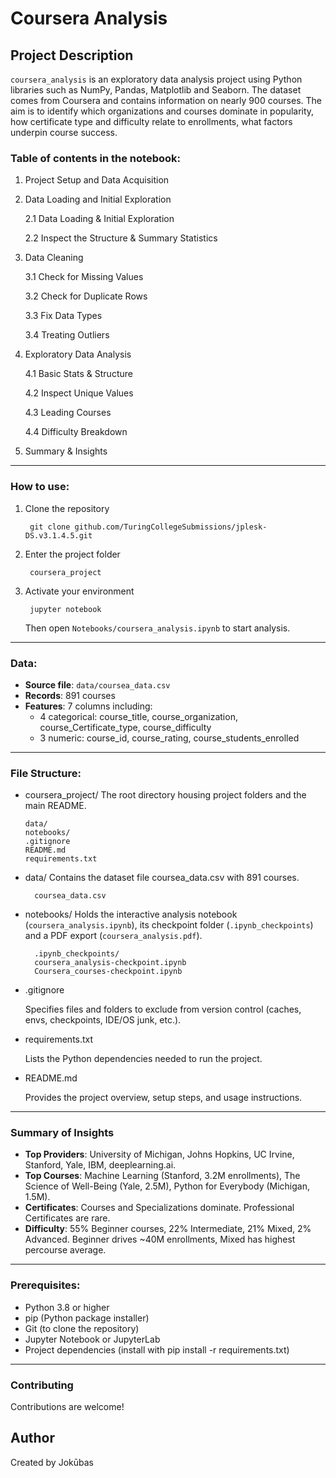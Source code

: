 # Coursera Analysis

## Project Description

`coursera_analysis` is an exploratory data analysis project using Python libraries such as NumPy, Pandas, Matplotlib and Seaborn. The dataset comes from Coursera and contains information on nearly 900 courses. The aim is to identify which organizations and courses dominate in popularity, how certificate type and difficulty relate to enrollments, what factors underpin course success.

### Table of contents in the notebook:
1. Project Setup and Data Acquisition

2. Data Loading and Initial Exploration

    2.1 Data Loading & Initial Exploration

    2.2 Inspect the Structure & Summary Statistics

3. Data Cleaning

    3.1 Check for Missing Values

    3.2 Check for Duplicate Rows

    3.3 Fix Data Types

    3.4 Treating Outliers

4. Exploratory Data Analysis

    4.1 Basic Stats & Structure

    4.2 Inspect Unique Values

    4.3 Leading Courses

    4.4 Difficulty Breakdown

5. Summary & Insights
---
### How to use:
1. Clone the repository

        git clone github.com/TuringCollegeSubmissions/jplesk-DS.v3.1.4.5.git

2. Enter the project folder

        coursera_project
3. Activate your environment

        jupyter notebook
    Then open `Notebooks/coursera_analysis.ipynb` to start analysis.
---
### Data:
- **Source file**: `data/coursea_data.csv`
- **Records**: 891 courses
- **Features**: 7 columns including:
  - 4 categorical: course_title, course_organization, course_Certificate_type, course_difficulty
  - 3 numeric: course_id, course_rating, course_students_enrolled
---
### File Structure:
- coursera_project/ The root directory housing project folders and the main README.

      data/
      notebooks/
      .gitignore
      README.md
      requirements.txt
- data/ Contains the dataset file coursea_data.csv with 891 courses.

        coursea_data.csv
- notebooks/ Holds the interactive analysis notebook (`coursera_analysis.ipynb`), its checkpoint folder (`.ipynb_checkpoints`) and a PDF export (`coursera_analysis.pdf`).

        .ipynb_checkpoints/
        coursera_analysis-checkpoint.ipynb
        Coursera_courses-checkpoint.ipynb

* .gitignore

    Specifies files and folders to exclude from version control (caches, envs, checkpoints, IDE/OS junk, etc.).
* requirements.txt

    Lists the Python dependencies needed to run the project.
* README.md

    Provides the project overview, setup steps, and usage instructions.
---
### Summary of Insights

* **Top Providers**: University of Michigan, Johns Hopkins, UC Irvine, Stanford, Yale, IBM, deeplearning.ai.
* **Top Courses**: Machine Learning (Stanford, 3.2M enrollments), The Science of Well-Being (Yale, 2.5M), Python for Everybody (Michigan, 1.5M).
* **Certificates**: Courses and Specializations dominate. Professional Certificates are rare.
* **Difficulty**: 55% Beginner courses, 22% Intermediate, 21% Mixed, 2% Advanced. Beginner drives ~40M enrollments, Mixed has highest percourse average.

---
### Prerequisites:

* Python 3.8 or higher
* pip (Python package installer)
* Git (to clone the repository)
* Jupyter Notebook or JupyterLab
* Project dependencies (install with pip install -r requirements.txt)

---
### Contributing

Contributions are welcome!

## Author
Created by Jokūbas

